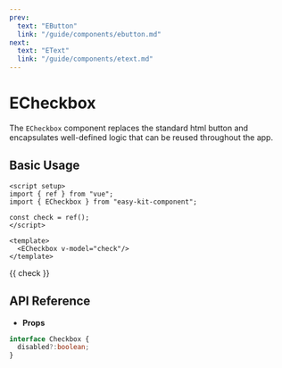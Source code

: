 ```yaml
---
prev:
  text: "EButton"
  link: "/guide/components/ebutton.md"
next:
  text: "EText"
  link: "/guide/components/etext.md"
---
```


<script setup lang="ts">
import { ECheckbox } from "../../../src/index.ts";
import ExampleLayout from "../../utils/ExampleLayout.vue";
import { ref } from "vue";

const check = ref(false);
</script>

# ECheckbox

The `ECheckbox` component replaces the standard html button and encapsulates well-defined logic that can be reused throughout the app.

## Basic Usage

```vue-html
<script setup>
import { ref } from "vue";
import { ECheckbox } from "easy-kit-component";

const check = ref();
</script>

<template>
  <ECheckbox v-model="check"/>
</template>
```

<ExampleLayout>
   <p style="padding-right:1rem;">{{ check }}</p>
  <ECheckbox id="checkbox" v-model="check"/>
</ExampleLayout>


## API Reference

- **Props**

```ts
interface Checkbox {
  disabled?:boolean;
}
```
